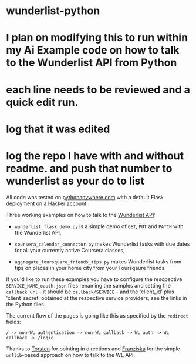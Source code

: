 # wunderlist-python
# I plan on modifying this to run within my Ai Example code on how to talk to the Wunderlist API from Python
# each line needs to be reviewed and a quick edit run.
# log that it was edited
# log the repo I have with and without readme. and push that number to wunderlist as your do to list

All code was tested on [pythonanywhere.com](http://pythonanywhere.com/) with a default Flask deployment on a Hacker account.

Three working examples on how to talk to the [Wunderlist API](https://developer.wunderlist.com/):

* `wunderlist_flask_demo.py` is a simple demo of `GET`, `PUT` and `PATCH` with the Wunderlist API,

* `coursera_calendar_connector.py` makes Wunderlist tasks with due dates for all your currently active Coursera classes,

* `aggregate_foursquare_friends_tips.py` makes Wunderlist tasks from tips on places in your home city from your Foursqaure friends.

If you'd like to run these examples you have to configure the rescpective `SERVICE_NAME_oauth.json` files renaming the samples and setting the `callback url` - it should be `callback/SERVICE` - and the 'client_id' plus 'client_secret' obtained at the respective service providers, see the links in the Python files. 

The current flow of the pages is going like this as specified by the `redirect` fields:

```
/ -> non-WL authentication -> non-WL callback -> WL auth -> WL callback -> /logic
```


Thanks to [Torsten](https://github.com/torsten) for pointing in directions and [Franziska](https://github.com/vsmart) for the simple `urllib`-based approach on how to talk to the WL API.

